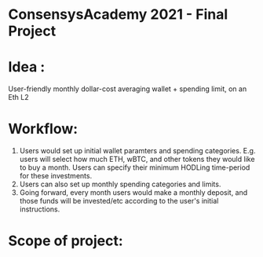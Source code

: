 # ConsensysAcademy 2021 - Final Project


# Idea : 
User-friendly monthly dollar-cost averaging wallet + spending limit, on an Eth L2 

# Workflow:
1. Users would set up initial wallet paramters and spending categories. E.g. users will select how much ETH, wBTC, and other tokens they would like to buy a month. Users can specify their minimum HODLing time-period for these investments.
2. Users can also set up monthly spending categories and limits.
3. Going forward, every month users would make a monthly deposit, and those funds will be invested/etc according to the user's initial instructions.


# Scope of project:

